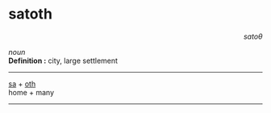 
# satoth

<div align="right"><i>satoθ</i></div>

*noun*  
**Definition :** city, large settlement  

---

[sa](sa.md) + [oth](oth.md)  
home + many  

---
